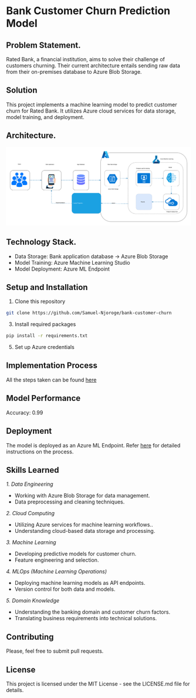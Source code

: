 # **Bank Customer Churn Prediction Model**

## **Problem Statement.**
Rated Bank, a financial institution, aims to solve their challenge of customers churning. Their current architecture entails sending raw data from their on-premises database to Azure Blob Storage.

## Solution
This project implements a machine learning model to predict customer churn for Rated Bank. It utilizes Azure cloud services for data storage, model training, and deployment.

## **Architecture.**
![](https://github.com/Samuel-Njoroge/bank-customer-churn/blob/main/diagrams/AI_jobs_insights-Page-2.svg)

## **Technology Stack.**
- Data Storage: Bank application database → Azure Blob Storage
- Model Training: Azure Machine Learning Studio
- Model Deployment: Azure ML Endpoint

## **Setup and Installation**
1. Clone this repository
```sh
git clone https://github.com/Samuel-Njoroge/bank-customer-churn
```
3. Install required packages
```sh
pip install -r requirements.txt
```
5. Set up Azure credentials

## **Implementation Process**

All the steps taken can be found [here](https://medium.com/@_NjorogeSamuel/bank-customer-churn-using-azure-machine-learning-c5faee021b5c)

## **Model Performance**

Accuracy: 0.99

## **Deployment**
The model is deployed as an Azure ML Endpoint. Refer [here](https://medium.com/@_NjorogeSamuel/bank-customer-churn-using-azure-machine-learning-c5faee021b5c) for detailed instructions on the process.

## **Skills Learned**

*1. Data Engineering*

- Working with Azure Blob Storage for data management.
- Data preprocessing and cleaning techniques.

*2. Cloud Computing*
- Utilizing Azure services for machine learning workflows..
- Understanding cloud-based data storage and processing.

*3. Machine Learning*
- Developing predictive models for customer churn.
- Feature engineering and selection.

*4. MLOps (Machine Learning Operations)*
- Deploying machine learning models as API endpoints.
- Version control for both data and models.

*5. Domain Knowledge*

- Understanding the banking domain and customer churn factors.
- Translating business requirements into technical solutions.

## **Contributing**
Please, feel free to submit pull requests.

## **License**
This project is licensed under the MIT License - see the LICENSE.md file for details.
